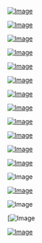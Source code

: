 [![Image](hive/Screenshot_2020-06-10_09-23-26.png)](https://www.pornhub.com/view_video.php?viewkey=ph5e6927466b3df)

[![Image](hive/Screenshot_2020-06-06_18-30-55.png)](https://www.redtube.com/14579821)

[![Image](hive/Screenshot_2020-06-04_19-01-18.png)](https://www.pornhub.com/view_video.php?viewkey=ph5e5d23cad301d)

[![Image](aton/Screenshot_2020-05-21_18-18-41.png)](https://human.biodigital.com)


[![Image](hive/oath.png)](https://www.theguardian.com/science/2019/aug/16/mathematicians-need-doctor-style-hippocratic-oath-says-academic-hannah-fry)


[![Image](hive/purdue.png)](https://www.theguardian.com/us-news/2018/jan/27/universities-sackler-family-purdue-pharma-oxycontin-opioids)

[![Image](almanac/Global_Seed_Vault.jpg)](https://www.seedvault.no/)

[![Image](brexit.png)]( https://www.pornhub.com/view_video.php?viewkey=ph5d0e9d3cac047)

[![Image](wiccanyear.png)](https://www.youtube.com/watch?v=u-ghhn_IqeU)

[![Image](hearthemoment.png)](https://rt.pornhub.com/view_video.php?viewkey=ph5d1fb47d0b00f)

[![Image](myth-of-the-jewish-genome.png)](https://www.merriam-webster.com/dictionary/chromatic)

[![Image](mediasource.png)](https://www.youtube.com/watch?v=pneoCZSiofI)

![Image](ISS.png)

[![Image](完璧.png)](https://www.ibm.com/developerworks/jp/aix/library/au-errnovariable/index.html)

![Image](voyager.png)

[![[Image](stone-sky.png)](https://www.youtube.com/watch?v=NX0iaeMzHyI)

[![Image](aton/Screenshot_2020-05-21_00-18-41.png)](https://www.youtube.com/watch?v=EQ-CGYWQRyM)




